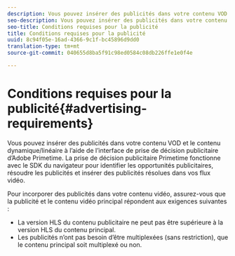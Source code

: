 ```yaml
---
description: Vous pouvez insérer des publicités dans votre contenu VOD et le contenu dynamique/linéaire à l’aide de l’interface de prise de décision publicitaire d’Adobe Primetime. La prise de décision publicitaire Primetime fonctionne avec le SDK du navigateur pour identifier les opportunités publicitaires, résoudre les publicités et insérer des publicités résolues dans vos flux vidéo.
seo-description: Vous pouvez insérer des publicités dans votre contenu VOD et le contenu dynamique/linéaire à l’aide de l’interface de prise de décision publicitaire d’Adobe Primetime. La prise de décision publicitaire Primetime fonctionne avec le SDK du navigateur pour identifier les opportunités publicitaires, résoudre les publicités et insérer des publicités résolues dans vos flux vidéo.
seo-title: Conditions requises pour la publicité
title: Conditions requises pour la publicité
uuid: 8c94f05e-16ad-4366-9c1f-bc45896d9dd0
translation-type: tm+mt
source-git-commit: 040655d8ba5f91c98ed0584c08db226ffe1e0f4e

---
```



# Conditions requises pour la publicité{#advertising-requirements}

Vous pouvez insérer des publicités dans votre contenu VOD et le contenu dynamique/linéaire à l’aide de l’interface de prise de décision publicitaire d’Adobe Primetime. La prise de décision publicitaire Primetime fonctionne avec le SDK du navigateur pour identifier les opportunités publicitaires, résoudre les publicités et insérer des publicités résolues dans vos flux vidéo.

Pour incorporer des publicités dans votre contenu vidéo, assurez-vous que la publicité et le contenu vidéo principal répondent aux exigences suivantes :

* La version HLS du contenu publicitaire ne peut pas être supérieure à la version HLS du contenu principal.
* Les publicités n’ont pas besoin d’être multiplexées (sans restriction), que le contenu principal soit multiplexé ou non.

